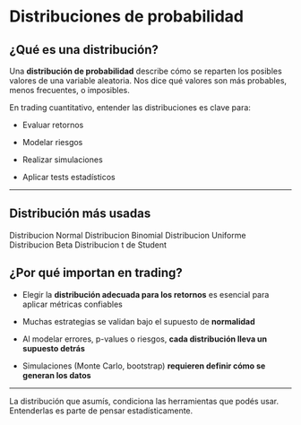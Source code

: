 # Distribuciones de probabilidad

## ¿Qué es una distribución?

Una **distribución de probabilidad** describe cómo se reparten los posibles valores de una variable aleatoria. Nos dice qué valores son más probables, menos frecuentes, o imposibles.

En trading cuantitativo, entender las distribuciones es clave para:

* Evaluar retornos

* Modelar riesgos

* Realizar simulaciones

* Aplicar tests estadísticos

***

## Distribución más usadas

Distribucion Normal
Distribucion Binomial
Distribucion Uniforme
Distribucion Beta
Distribucion t de Student


## ¿Por qué importan en trading?

* Elegir la **distribución adecuada para los retornos** es esencial para aplicar métricas confiables

* Muchas estrategias se validan bajo el supuesto de **normalidad**

* Al modelar errores, p-values o riesgos, **cada distribución lleva un supuesto detrás**

* Simulaciones (Monte Carlo, bootstrap) **requieren definir cómo se generan los datos**

***

La distribución que asumís, condiciona las herramientas que podés usar. Entenderlas es parte de pensar estadísticamente.

